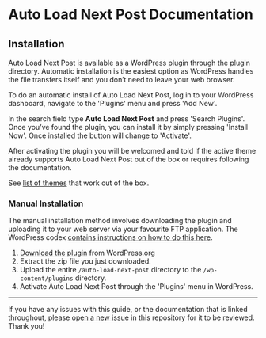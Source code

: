 # Auto Load Next Post Documentation

## Installation

Auto Load Next Post is available as a WordPress plugin through the plugin directory. Automatic installation is the easiest option as WordPress handles the file transfers itself and you don’t need to leave your web browser.

To do an automatic install of Auto Load Next Post, log in to your WordPress dashboard, navigate to the 'Plugins' menu and press 'Add New'.

In the search field type **Auto Load Next Post** and press 'Search Plugins'. Once you’ve found the plugin, you can install it by simply pressing 'Install Now'. Once installed the button will change to 'Activate'.

After activating the plugin you will be welcomed and told if the active theme already supports Auto Load Next Post out of the box or requires following the documentation.

See [list of themes](https://github.com/AutoLoadNextPost/alnp-documentation/blob/master/supported-themes.md) that work out of the box.


### Manual Installation

The manual installation method involves downloading the plugin and uploading it to your web server via your favourite FTP application. The WordPress codex [contains instructions on how to do this here](https://codex.wordpress.org/Managing_Plugins#Manual_Plugin_Installation).

1. [Download the plugin](https://wordpress.org/plugins/auto-load-next-post/) from WordPress.org
2. Extract the zip file you just downloaded.
3. Upload the entire `/auto-load-next-post` directory to the `/wp-content/plugins` directory.
4. Activate Auto Load Next Post through the 'Plugins' menu in WordPress.

---

If you have any issues with this guide, or the documentation that is linked throughout, please [open a new issue](https://github.com/AutoLoadNextPost/alnp-documentation/issues/new) in this repository for it to be reviewed. Thank you!